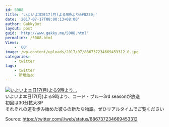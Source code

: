 ```yaml
---
id: 5008
title: 'いよいよ本日17(月)よる9時より&#8230;'
date: '2017-07-17T08:00:13+08:00'
author: GakkyBot
layout: post
guid: 'http://www.gakky.me/5008.html'
permalink: /5008.html
Views:
    - '60'
image: /wp-content/uploads/2017/07/886737234669453312_0.jpg
categories:
    - twitter
tags:
    - twitter
    - 新垣结衣
---
```


[![いよいよ本日17(月)よる9時より...](http://www.yui-aragaki.org/wp-content/uploads/2017/07/886737234669453312_0.jpg)](http://www.yui-aragaki.org/wp-content/uploads/2017/07/886737234669453312_0.jpg)  
いよいよ本日17(月)よる9時より、コード・ブルー3rd seasonが放送  
初回は30分拡大SP  
それぞれの道を歩み始めた彼らの新たな物語。ぜひリアルタイムでご覧ください

Source: <https://twitter.com/i/web/status/886737234669453312>
